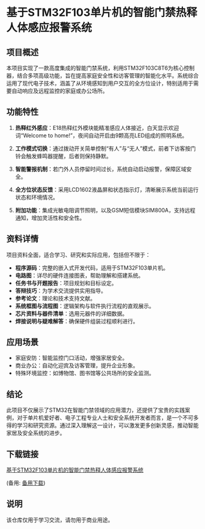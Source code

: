 # 基于STM32F103单片机的智能门禁热释人体感应报警系统

## 项目概述

本项目实现了一款高度集成的智能门禁系统，利用STM32F103C8T6为核心控制器，结合多项高级功能，旨在提高家庭安全性和访客管理的智能化水平。系统综合运用了现代电子技术，涵盖了从环境感知到用户交互的全方位设计，特别适用于需要自动响应及远程监控的家庭或办公场所。

## 功能特性

1. **热释红外感应**：E18热释红外模块能精准感应人体接近，白天显示欢迎词“Welcome to home!”，夜间自动开启由9颗高亮LED组成的照明系统。
   
2. **工作模式切换**：通过拨动开关简单控制“有人”与“无人”模式，前者下访客按门铃会触发蜂鸣器提醒，后者则保持静默。

3. **智能警报机制**：若门外人员停留时间过长，系统自动启动报警，保障区域安全。

4. **全方位状态反馈**：采用LCD1602液晶屏和状态指示灯，清晰展示系统当前运行状态和环境情况。

5. **附加功能**：集成光敏电阻调节照明，以及GSM短信模块SIM800A，支持远程通知，增加灵活性和安全性。

## 资料详情

项目资料全面，适合学习、研究和实际应用，包括但不限于：

- **程序源码**：完整的嵌入式开发代码，适用于STM32F103单片机。
- **电路图**：详尽的硬件连接图表，帮助理解和搭建系统。
- **任务书与开题报告**：项目规划和目标设定。
- **答辩技巧**：为学术交流提供实用指导。
- **参考论文**：理论和技术支持文献。
- **系统框图与流程图**：逻辑架构与软件执行流程的直观展示。
- **芯片资料与器件清单**：选用元器件的详细数据。
- **焊接说明与疑难解答**：确保硬件组装过程顺利进行。

## 应用场景

- 家庭安防：智能监控门口活动，增强家居安全。
- 商业办公：自动化迎宾及访客管理，提升企业形象。
- 特殊环境监控：如博物馆、图书馆等公共场所的安全监测。

## 结论

此项目不仅展示了STM32在智能门禁领域的应用潜力，还提供了宝贵的实践案例，对于单片机爱好者、电子工程专业人士和安全系统开发者而言，是一个不可多得的学习和研究资源。通过深入理解这一设计，可以激发更多创新灵感，推动智能家居及安全系统的进步。

## 下载链接
[基于STM32F103单片机的智能门禁热释人体感应报警系统](https://pan.quark.cn/s/98e6b33446f0) 

(备用: [备用下载](https://pan.baidu.com/s/1CK6fpYOobA-x6BFy-nepDg?pwd=1234))

## 说明

该仓库仅用于学习交流，请勿用于商业用途。
